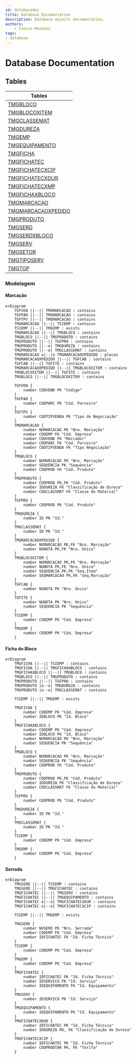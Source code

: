 ```yaml
---
id: databasedoc
title: Database Documentation
description: Database objects documentation.
authors:
    - Cassio Menezes
tags: 
- database
---
```

# Database Documentation

## Tables

| Tables |
|--|
| [TMGBLOCO](TMGBLOCO.md) |
| [TMGBLOCOXITEM](TMGBLOCOXITEM.md) |
| [TMGCLASSEMAT](TMGCLASSEMAT.md) |
| [TMGDUREZA](TMGDUREZA.md) |
| [TMGEMP](TMGEMP.md) |
| [TMGEQUIPAMENTO](TMGEQUIPAMENTO.md) |
| [TMGFICHA](TMGFICHA.md) |
| [TMGFICHATEC](TMGFICHATEC.md) |
| [TMGFICHATECXCIP](TMGFICHATECXCIP.md) |
| [TMGFICHATECXDUR](TMGFICHATECXDUR.md) |
| [TMGFICHATECXMP](TMGFICHATECXMP.md) |
| [TMGFICHAXBLOCO](TMGFICHAXBLOCO.md) |
| [TMGMARCACAO](TMGMARCACAO.md) |
| [TMGMARCACAOXPEDIDO](TMGMARCACAOXPEDIDO.md) |
| [TMGPRODUTO](TMGPRODUTO.md) |
| [TMGSERD](TMGSERD.md) |
| [TMGSERDXBLOCO](TMGSERDXBLOCO.md) |
| [TMGSERV](TMGSERV.md) |
| [TMGSETOR](TMGSETOR.md) |
| [TMGTIPOSERV](TMGTIPOSERV.md) |
| [TMGTOP](TMGTOP.md) |

### Modelagem

#### Marcação

```mermaid
erDiagram
    TGFVEN ||--|| TMGMARCACAO : contains
    TGFPAR ||--|| TMGMARCACAO : contains
    TGFTPV ||--|| TMGMARCACAO : contains
    TMGMARCACAO ||--|| TSIEMP : contains
    TSIEMP ||--|| TMGEMP : exists
    TMGMARCACAO ||--|{ TMGBLOCO : contains
    TMGBLOCO ||--|| TMGPRODUTO : contains
    TMGPRODUTO ||--|| TGFPRO : contains
    TMGPRODUTO ||--o| TMGDUREZA : contains
    TMGPRODUTO ||--o| TMGCLASSEMAT : contains
    TMGMARCACAO o|--|o TMGMARCACAOXPEDIDO : places
    TMGMARCACAOXPEDIDO ||--|| TGFCAB : contains
    TGFCAB ||--|{ TGFITE : contains
    TMGMARCACAOXPEDIDO ||--|{ TMGBLOCOXITEM : contains
    TMGBLOCOXITEM ||--|| TGFITE : contains
    TMGBLOCO ||--|| TMGBLOCOXITEM : contains

    TGFVEN {
        number CODVEND PK "Código"
    }
    TGFPAR {
        number CODPARC PK "Cód. Parceiro"
    }
    TGFTPV {
        number CODTIPVENDA PK "Tipo de Negociação"
    }
    TMGMARCACAO {
        number NUMARCACAO PK "Nro. Marcação"
        number CODEMP FK "Cód. Empresa"
        number CODVEND FK "Marcador"
        number CODPARC FK "Cód. Parceiro"
        number CODTIPVENDA FK "Tipo Negociação"
    }
    TMGBLOCO {
        number NUMARCACAO PK "Nro. Marcação"
        number SEQUENCIA PK "Sequência"
        number CODPROD FK "Cód. Produto"
    }
    TMGPRODUTO {
        number CODPROD PK,FK "Cód. Produto"
        number IDDUREZA FK "Classificação de Dureza"
        number CODCLASSMAT FK "Classe do Material"
    }
    TGFPRO {
        number CODPROD PK "Cód. Produto"
    }
    TMGDUREZA {
        number ID PK "Id."
    }
    TMGCLASSEMAT {
        number ID PK "Id."
    }
    TMGMARCACAOXPEDIDO {
        number NUMARCACAO PK,FK "Nro. Marcação"
        number NUNOTA PK,FK "Nro. Único"
    }
    TMGBLOCOXITEM {
        number NUMARCACAO PK,FK "Nro. Marcação"
        number NUNOTA PK,FK "Nro. Único"
        number SEQUENCIA PK,FK "Seq.Item"
        number SEQMARCACAO PK,FK "Seq.Marcação"
    }
    TGFCAB {
        number NUNOTA PK "Nro. Único"
    }
    TGFITE {
        number NUNOTA PK "Nro. Único"
        number SEQUENCIA PK "Sequência"
    }
    TSIEMP {
        number CODEMP PK "Cód. Empresa"
    }
    TMGEMP {
        number CODEMP PK "Cód. Empresa"
    }
```

#### Ficha do Bloco

```mermaid
erDiagram
    TMGFICHA ||--|| TSIEMP : contains
    TMGFICHA ||--|| TMGFICHAXBLOCO : contains
    TMGFICHAXBLOCO ||--|| TMGBLOCO : contains
    TMGBLOCO ||--|| TMGPRODUTO : contains
    TMGPRODUTO ||--|| TGFPRO : contains
    TMGPRODUTO |o--o| TMGDUREZA : contains
    TMGPRODUTO |o--o| TMGCLASSEMAT : contains

    TSIEMP ||--|| TMGEMP : exists

    TMGFICHA {
        number CODEMP PK "Cód. Empresa"
        number IDBLOCO PK "Id. Bloco"
    }
    TMGFICHAXBLOCO {
        number CODEMP PK "Cód. Empresa"
        number IDBLOCO PK "Id. Bloco"
        number NUMARCACAO PK "Nro. Marcação"
        number SEQUENCIA PK "Sequência"
    }
    TMGBLOCO {
        number NUMARCACAO PK "Nro. Marcação"
        number SEQUENCIA PK "Sequência"
        number CODPROD FK "Cód. Produto"
    }
    TMGPRODUTO {
        number CODPROD PK,FK "Cód. Produto"
        number IDDUREZA FK "Classificação de Dureza"
        number CODCLASSMAT FK "Classe do Material"
    }
    TGFPRO {
        number CODPROD PK "Cód. Produto"
    }
    TMGDUREZA {
        number ID PK "Id."
    }
    TMGCLASSEMAT {
        number ID PK "Id."
    }
    TSIEMP {
        number CODEMP PK "Cód. Empresa"
    }
    TMGEMP {
        number CODEMP PK "Cód. Empresa"
    }
```

#### Serrada

```mermaid
erDiagram
    TMGSERD ||--|| TSIEMP : contains
    TMGSERD ||--|| TMGFICHATEC : contains
    TMGFICHATEC ||--|| TMGSERV : contains
    TMGFICHATEC ||--|| TMGEQUIPAMENTO : contains
    TMGFICHATEC o|--o{ TMGFICHATECXDUR : contains
    TMGFICHATEC o|--o{ TMGFICHATECXCIP : contains
    
    TSIEMP ||--|| TMGEMP : exists

    TMGSERD {
        number NUSERD PK "Nro. Serrada"
        number CODEMP FK "Cód. Empresa"
        number IDFICHATEC FK "Id. Ficha Técnica"
    }
    TSIEMP {
        number CODEMP PK "Cód. Empresa"
    }
    TMGEMP {
        number CODEMP PK "Cód. Empresa"
    }
    TMGFICHATEC {
        number IDFICHATEC PK "Id. Ficha Técnica"
		number IDSERVICO FK "Id. Serviço"
        number IDEQUIPAMENTO FK "Id. Equipamento"
    }
	TMGSERV {
		number IDSERVICO PK "Id. Serviço"
	}
	TMGEQUIPAMENTO {
		number IDEQUIPAMENTO PK "Id. Equipamento"
	}
	TMGFICHATECXDUR {
		number IDFICHATEC PK "Id. Ficha Técnica"
        number IDDUREZA PK, FK "Classificação de Dureza"
	}
	TMGFICHATECXCIP {
		number IDFICHATEC PK "Id. Ficha Técnica"
        number CODPRODTAR PK, FK "Tarifa"
	}
```
